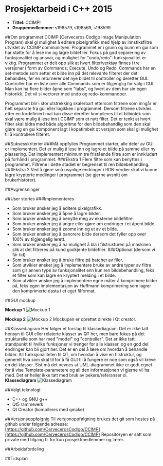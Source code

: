# Prosjektarbeid i C++ 2015

* **Tittel**: CCIMP!
* **Gruppemedlemmer**: s198579, s198569, s198599 

##Om programmet 
CCIMP (Cerveceros Codigo Image Manipulation Program) skal gi mulighet å editere pixelgrafikk med hjelp av innstiksfiltre utviklet av CCIMP communityen. Programmet er i grunn og bunn en gui som har støtte for å lese inn og lagre bildefiler. 
Fokus på god separering av funksjonalitet og ansvar, og mulighet for "undo/redo"-funksjonalitet er viktig. 
Programmet er delt opp slik at hvert filter/verktøy finnes i tre versjoner i form av Commands; Execute, Undo og Redo. Commands har en set-metode som setter et bilde inn på det relevante filteret der det behandles, før en returnerer det nye bildet til controller og deretter GUI. Controller har en liste over alle Commands som er tilgjenglig for valg i GUI. Man kan ha flere bilder åpne som "tabs", og hvert av dem har sin egen historikk. Det vil si vectorer med undo og redo-kommandoer.

Programmet blir i stor utstrekking skalerbart ettersom filtrene som inngår er helt separate fra gui eller logikken i programmet. Dersom filtrene utvikles etter en fordefiniert mal kan disse deretter kompileres til et bilbiotek som skal være mulig å lese inn i CCIMP som et nytt filter. Det er tenkt at hvert filter skal bidra med både algoritme for den bildebehandlig som den skal gjøre og en gui komponent lagt i kopatimbelt qt versjon som skal gi mulighet til å kontrollere filteret. 

##Suksesskriterier
###Må oppfylles
Programmet starter, alle deler av GUI er implementert. Det er mulig å lese inn og lagre et bilde på samme eller ny plassering. Det implementert minimum tre fristående filtre som er innkludert på forhånd i programmet. 
###Ekstra 1
Flere filtre som kan benyttes i programmet. Filtrene i dette stadiet er begrenset til ren bildebehandling.
###Ekstra 2
Ved å gjøre små usynlige endringer i RGB-verdier skal vi kunne lagre krypterte medlinger i programmet (se gjerne avsnitt om brukerhistorer).

##Avgrensninger


##User stories
###Implementeres
* Som bruker ønsker jeg å editere pixelgrafikk. 
* Som bruker ønsker jeg å åpne å lagre bilder.
* Som bruker ønsker jeg å benytte meg av eksterne bildefiltre.
* Som bruker ønsker jeg å angre eller gjøre om endringer i et åpent bilde.
* Som bruker ønsker jeg å zoome inn og ut av et bilde.
* Som bruker ønsker jeg å panorere bilde dersom det fyller opp over 100% av tilgjengelig lerett.
* Som bruker ønsker jeg å ha mulighet å bla i filstrukturen på maskinen slik at det filtreres på kund godkjente bildefiler.
###Optional (dersom vi får tid)
* Som bruker ønsker jeg å bruke filtre på batcher av filer.
* Som utvikler ønsker jeg å implementere bruke av andre typer av filtre som gir annen type av funksjonalitet enn kun ren bildebehandling, feks. et filter som kan lagre en kryptert melding i et bilde. 
* Som utvikler ønsker jeg å implementere egne måter å komprimere bilder på, feks egen implementasjon av Huffmann komprimering som lagrer den komprimerte dasta i et eget filformat.

##GUI mockup

**Mockup 1**
![Mockup 1](http://cerveceroscodigo.github.io/CCIMP/img/mockup1.jpg)

**Mockup 2**
![Mockup 2](http://cerveceroscodigo.github.io/CCIMP/img/mockup2.jpg)
Mockupen er oprettet direkte i Qt creator.

##Klassediagram
Her følger et forslag til klassediagram. Det er ikke tatt hensyn til GUI eller relaterte klasser av QT her, men bare fokus på det strukturelle som har med "model" og "controller". Det er ikke tatt standpunkt til hvilke funksjoner vi trenger for alle klasser, og en god del endringer kan bli gjort her. Det er en del å lære om hvordan å behandle bilder.
All funksjonaliteten til QT, om hvordan å vise en filstruktur, og generelt hva som skal til for å få GUI til å fungere er noe som også vil kreve en del klasser. 
Sist må det nevnes at UML-diagrammet ikke er godt egnet for å vise Template-parametere og all den informasjonen vi gjerne vil ha med. Det er heller ikke tatt med bruk av pekere/referanser ol.
**Klassediagram**
![Klassediagram](http://cerveceroscodigo.github.io/CCIMP/img/klassediargram_forslag.jpg)

##Valgt teknologi
* C++ og GNU g++
* Qt5 rammeverk
* Qt Creator (kompileres med qmake)

##Versjonsoppfølgnig
Til versjonoppfølgning brukes det git som hostes på github under følgende adresse: [https://github.com/CervecerosCodigo/CCIMP](https://github.com/CervecerosCodigo/CCIMP)
Repositoryen er satt som private med tilgang til for kun prosjektmedlemmer og lærer. 

##Arbeidsfordeling


##Tidsplan
